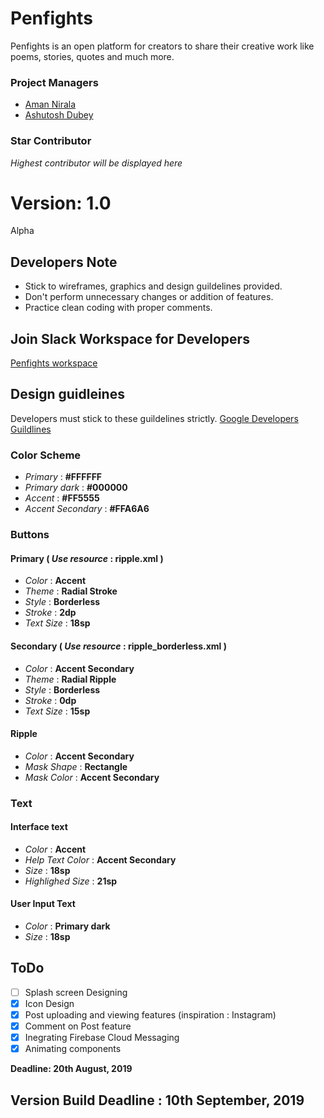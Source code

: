 # Penfights
Penfights is an open platform for creators to share their creative work like poems, stories, quotes and much more.

### Project Managers
- [Aman Nirala](https://www.github.com/amannirala13)
- [Ashutosh Dubey](https://www.github.com/idkashutosh)

### Star Contributor
_Highest contributor will be displayed here_


# Version: __1.0__
Alpha

## Developers Note
- Stick to wireframes, graphics and design guildelines provided. 
- Don't perform unnecessary changes or addition of features. 
- Practice clean coding with proper comments.

## Join Slack Workspace for Developers
[Penfights workspace](https://join.slack.com/t/as-dev-workspace/shared_invite/enQtNjUzMDI0NjY0MzIxLWFmYzk3MzlmYmE5MWVjNDc5YjI4NzY0NDlhYzUzMWEzZjNjNjI1ZWFhZDgxMzY5MmNkMTZmYmMxODJiZTNkNDY)

## Design guidleines
Developers must stick to these guildelines strictly. [Google Developers Guildlines](https://material.io/develop/android/) 
### Color Scheme
- _Primary_ : __#FFFFFF__
- _Primary dark_ : __#000000__
- _Accent_ : __#FF5555__
- _Accent Secondary_ : __#FFA6A6__
### Buttons
#### Primary ( _Use resource_ : __ripple.xml__ )
- _Color_ : __Accent__
- _Theme_ : __Radial Stroke__
- _Style_ : __Borderless__
- _Stroke_ : __2dp__
- _Text Size_ : __18sp__ 

#### Secondary ( _Use resource_ : __ripple_borderless.xml__ )
- _Color_ : __Accent Secondary__
- _Theme_ : __Radial Ripple__
- _Style_ : __Borderless__
- _Stroke_ : __0dp__
- _Text Size_ : __15sp__ 
#### Ripple
- _Color_ : __Accent Secondary__
- _Mask Shape_ : __Rectangle__
- _Mask Color_ : __Accent Secondary__

### Text
#### Interface text
- _Color_ : __Accent__
- _Help Text Color_ : __Accent Secondary__
- _Size_ : __18sp__
- _Highlighed Size_ : __21sp__

#### User Input Text
- _Color_ : __Primary dark__
- _Size_ : __18sp__

## ToDo
- [ ] Splash screen Designing
- [x] Icon Design
- [x] Post uploading and viewing features (inspiration : Instagram)
- [x] Comment on Post feature
- [x] Inegrating Firebase Cloud Messaging
- [x] Animating components

__Deadline: 20th August, 2019__

## Version Build Deadline : 10th September, 2019
